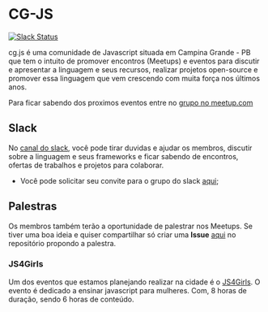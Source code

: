 # CG-JS

[![Slack Status](https://cg-js.herokuapp.com/badge.svg)](https://cg-js.herokuapp.com/)

cg.js é uma comunidade de Javascript situada em Campina Grande - PB que tem o intuito de promover encontros (Meetups) e eventos para discutir e apresentar a linguagem e seus recursos, realizar projetos open-source e promover essa linguagem que vem crescendo com muita força nos últimos anos.

Para ficar sabendo dos proximos eventos entre no [grupo no meetup.com](http://www.meetup.com/pt-BR/campina-grande-js/)

## Slack

No [canal do slack](https://cg-js.slack.com), você pode tirar duvidas e ajudar os membros, discutir sobre a linguagem e seus frameworks e ficar sabendo de encontros, ofertas de trabalhos e projetos para colaborar.

- Você pode solicitar seu convite para o grupo do slack [aqui](https://cg-js.herokuapp.com/);

## Palestras

Os membros também terão a oportunidade de palestrar nos Meetups. Se tiver uma boa ideia e quiser compartilhar só criar uma **Issue** [aqui](https://github.com/cg-js/cg-js/issues) no repositório propondo a palestra. 

### JS4Girls

Um dos eventos que estamos planejando realizar na cidade é o [JS4Girls](http://js4girls.com/). O evento é dedicado a ensinar javascript para mulheres. Com, 8 horas de duração, sendo 6 horas de conteúdo.
